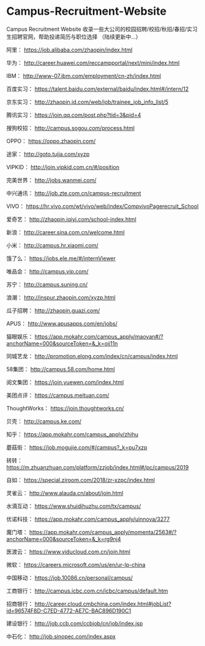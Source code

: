 # Campus-Recruitment-Website
Campus Recruitment Website 收录一些大公司的校园招聘/校招/秋招/春招/实习生招聘官网，帮助投递简历与职位选择
（陆续更新中...）

阿里：
https://job.alibaba.com/zhaopin/index.html

华为：
http://career.huawei.com/reccampportal/next/mini/index.html

IBM：
http://www-07.ibm.com/employment/cn-zh/index.html

百度实习：
https://talent.baidu.com/external/baidu/index.html#/intern/12

京东实习：
http://zhaopin.jd.com/web/job/trainee_job_info_list/5

腾讯实习：
https://join.qq.com/post.php?tid=3&pid=4

搜狗校招：
http://campus.sogou.com/process.html

OPPO：
https://oppo.zhaopin.com/

途家：
http://goto.tujia.com/xyzp

VIPKID：
http://join.vipkid.com.cn/#/position

完美世界：
http://jobs.wanmei.com/

中兴通讯：
http://job.zte.com.cn/campus-recruitment

VIVO：
https://hr.vivo.com/wt/vivo/web/index/CompvivoPagerecruit_School

爱奇艺：
http://zhaopin.iqiyi.com/school-index.html

新浪：
http://career.sina.com.cn/welcome.html

小米：
http://campus.hr.xiaomi.com/

饿了么：
https://jobs.ele.me/#/internViewer

唯品会：
http://campus.vip.com/

苏宁：
http://campus.suning.cn/

浪潮：
http://inspur.zhaopin.com/xyzp.html

瓜子招聘：
http://zhaopin.guazi.com/

APUS：
http://www.apusapps.com/en/jobs/

猫眼娱乐：
https://app.mokahr.com/campus_apply/maoyan#/?anchorName=000&sourceToken=&_k=oii11n

同城艺龙：
http://promotion.elong.com/index/cn/campus/index.html

58集团：
http://campus.58.com/home.html

阅文集团：
https://join.yuewen.com/index.html

美团点评：
https://campus.meituan.com/

ThoughtWorks：
https://join.thoughtworks.cn/

贝壳：
http://campus.ke.com/

知乎：
https://app.mokahr.com/campus_apply/zhihu

蘑菇街：
https://job.mogujie.com/#/campus?_k=pu7xzp

转转：
https://m.zhuanzhuan.com/platform/zzjob/index.html#/pc/campus/2019

自如：
https://special.ziroom.com/2018/zr-xzpc/index.html

灵雀云：
http://www.alauda.cn/about/join.html

水滴互动：
https://www.shuidihuzhu.com/tx/campus/

优诺科技：
https://app.mokahr.com/campus_apply/uinnova/3277

魔门塔：
https://app.mokahr.com/campus_apply/momenta/2563#/?anchorName=000&sourceToken=&_k=rg9nj4

医渡云：
https://www.yiducloud.com.cn/join.html

微软：
https://careers.microsoft.com/us/en/ur-lp-china

中国移动：
https://job.10086.cn/personal/campus/

工商银行：
http://campus.icbc.com.cn/icbc/campus/default.htm

招商银行：
http://career.cloud.cmbchina.com/index.html#jobList?id=96574F8D-C7ED-4772-AE7C-BAC896D190C1

建设银行：
http://job.ccb.com/ccbjob/cn/job/index.jsp

中石化：
http://job.sinopec.com/index.aspx

